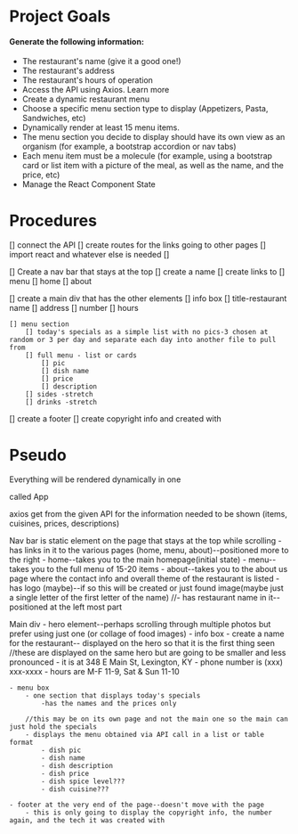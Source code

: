 # Project Goals

#### Generate the following information:
* The restaurant's name (give it a good one!)
* The restaurant's address
* The restaurant's hours of operation
* Access the API using Axios. Learn more
* Create a dynamic restaurant menu
* Choose a specific menu section type to display (Appetizers, Pasta, Sandwiches, etc)
* Dynamically render at least 15 menu items.
* The menu section you decide to display should have its own view as an organism (for example,  a bootstrap accordion or nav tabs)
* Each menu item must be a molecule (for example, using a bootstrap card or list item with a picture of the meal, as well as the name, and the price, etc)
* Manage the React Component State

# Procedures

[] connect the API
[] create routes for the links going to other pages
[] import react and whatever else is needed
[] 

[] Create a nav bar that stays at the top
    [] create a name
    [] create links to
        [] menu
        [] home
        [] about

[] create a main div that has the other elements
    [] info box
        [] title-restaurant name
        [] address
        [] number
        [] hours

    [] menu section
        [] today's specials as a simple list with no pics-3 chosen at random or 3 per day and separate each day into another file to pull from
        [] full menu - list or cards
            [] pic
            [] dish name
            [] price
            [] description
        [] sides -stretch
        [] drinks -stretch

[] create a footer
    [] create copyright info and created with 


# Pseudo

Everything will be rendered dynamically in one <div> called App

axios get from the given API for the information needed to be shown (items, cuisines, prices, descriptions)



Nav bar is static element on the page that stays at the top while scrolling
    - has links in it to the various pages (home, menu, about)--positioned more to the right
        - home--takes you to the main homepage(initial state)
        - menu--takes you to the full menu of 15-20 items
        - about--takes you to the about us page where the contact info and overall theme of the restaurant is listed
    - has logo (maybe)--if so this will be created or just found image(maybe just a single letter of the first letter of the name)
    //- has restaurant name in it--positioned at the left most part

Main div
    - hero element--perhaps scrolling through multiple photos but prefer using just one (or collage of food images)
    - info box
        - create a name for the restaurant-- displayed on the hero so that it is the first thing seen
            //these are displayed on the same hero but are going to be smaller and less pronounced
        - it is at 348 E Main St, Lexington, KY
        - phone number is (xxx) xxx-xxxx
        - hours are M-F 11-9, Sat & Sun 11-10

    - menu box
        - one section that displays today's specials
            -has the names and the prices only

        //this may be on its own page and not the main one so the main can just hold the specials
        - displays the menu obtained via API call in a list or table format
            - dish pic
            - dish name
            - dish description
            - dish price
            - dish spice level???
            - dish cuisine???

    - footer at the very end of the page--doesn't move with the page
        - this is only going to display the copyright info, the number again, and the tech it was created with
        